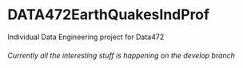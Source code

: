 # DATA472EarthQuakesIndProf
Individual Data Engineering project for Data472

###### Currently all the interesting stuff is happening on the develop branch